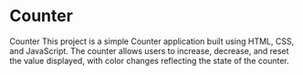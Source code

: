 # Counter
Counter This project is a simple Counter application built using HTML, CSS, and JavaScript. The counter allows users to increase, decrease, and reset the value displayed, with color changes reflecting the state of the counter.

